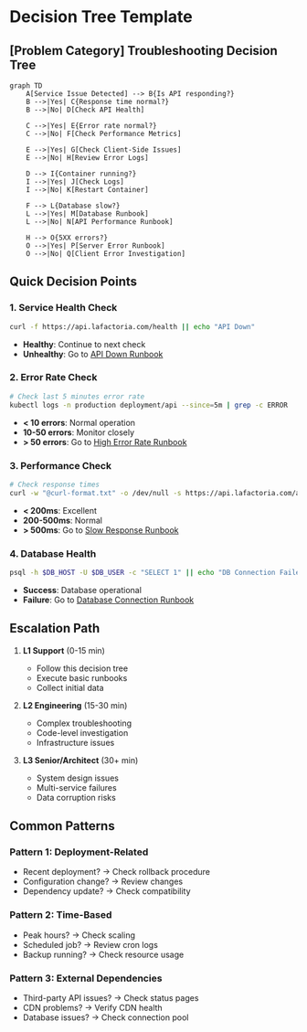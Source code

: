 # Decision Tree Template

## [Problem Category] Troubleshooting Decision Tree

```mermaid
graph TD
    A[Service Issue Detected] --> B{Is API responding?}
    B -->|Yes| C{Response time normal?}
    B -->|No| D[Check API Health]

    C -->|Yes| E{Error rate normal?}
    C -->|No| F[Check Performance Metrics]

    E -->|Yes| G[Check Client-Side Issues]
    E -->|No| H[Review Error Logs]

    D --> I{Container running?}
    I -->|Yes| J[Check Logs]
    I -->|No| K[Restart Container]

    F --> L{Database slow?}
    L -->|Yes| M[Database Runbook]
    L -->|No| N[API Performance Runbook]

    H --> O{5XX errors?}
    O -->|Yes| P[Server Error Runbook]
    O -->|No| Q[Client Error Investigation]
```

## Quick Decision Points

### 1. Service Health Check

```bash
curl -f https://api.lafactoria.com/health || echo "API Down"
```

- **Healthy**: Continue to next check
- **Unhealthy**: Go to [API Down Runbook](../incident-response/api-down.md)

### 2. Error Rate Check

```bash
# Check last 5 minutes error rate
kubectl logs -n production deployment/api --since=5m | grep -c ERROR
```

- **< 10 errors**: Normal operation
- **10-50 errors**: Monitor closely
- **> 50 errors**: Go to [High Error Rate Runbook](../incident-response/high-error-rate.md)

### 3. Performance Check

```bash
# Check response times
curl -w "@curl-format.txt" -o /dev/null -s https://api.lafactoria.com/api/health
```

- **< 200ms**: Excellent
- **200-500ms**: Normal
- **> 500ms**: Go to [Slow Response Runbook](../performance/slow-response.md)

### 4. Database Health

```bash
psql -h $DB_HOST -U $DB_USER -c "SELECT 1" || echo "DB Connection Failed"
```

- **Success**: Database operational
- **Failure**: Go to [Database Connection Runbook](../database/connection-issues.md)

## Escalation Path

1. **L1 Support** (0-15 min)
   - Follow this decision tree
   - Execute basic runbooks
   - Collect initial data

2. **L2 Engineering** (15-30 min)
   - Complex troubleshooting
   - Code-level investigation
   - Infrastructure issues

3. **L3 Senior/Architect** (30+ min)
   - System design issues
   - Multi-service failures
   - Data corruption risks

## Common Patterns

### Pattern 1: Deployment-Related

- Recent deployment? → Check rollback procedure
- Configuration change? → Review changes
- Dependency update? → Check compatibility

### Pattern 2: Time-Based

- Peak hours? → Check scaling
- Scheduled job? → Review cron logs
- Backup running? → Check resource usage

### Pattern 3: External Dependencies

- Third-party API issues? → Check status pages
- CDN problems? → Verify CDN health
- Database issues? → Check connection pool
